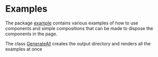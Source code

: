 # Examples

The package [example](https://github.com/gabrielchiquini/PDFCrate/tree/main/example/src/main/java/org/example)
contains various examples of how to use components and simple compositions
that can be made to dispose the components in the page.

The class [GenerateAll](https://github.com/gabrielchiquini/PDFCrate/tree/main/example/src/main/java/org/example/GenerateAll.java)
creates the output directory and renders all the examples at once

